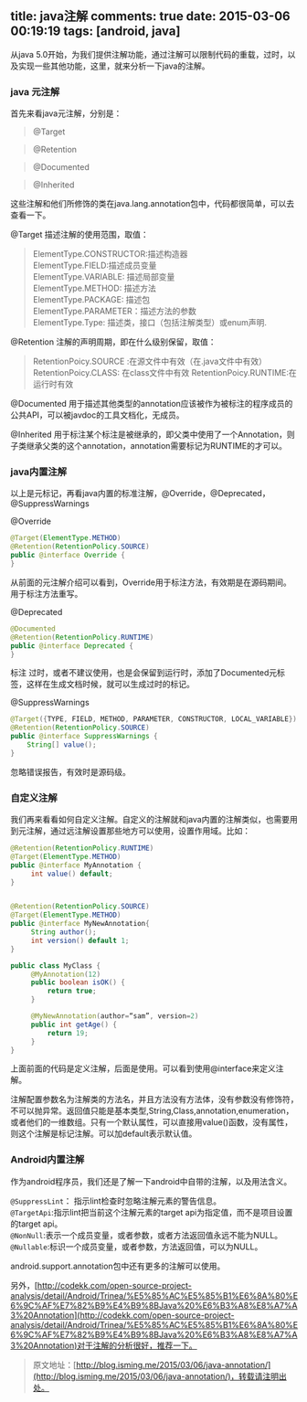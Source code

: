 title: java注解
comments: true
date: 2015-03-06 00:19:19
tags: [android, java]
---


从java 5.0开始，为我们提供注解功能，通过注解可以限制代码的重载，过时，以及实现一些其他功能，这里，就来分析一下java的注解。

###  java 元注解
首先来看java元注解，分别是：


<!--more-->

>@Target

>@Retention

>@Documented

>@Inherited



这些注解和他们所修饰的类在java.lang.annotation包中，代码都很简单，可以去查看一下。



@Target 描述注解的使用范围，取值：

>ElementType.CONSTRUCTOR:描述构造器		
>ElementType.FIELD:描述成员变量		
>ElementType.VARIABLE: 描述局部变量		
>ElementType.METHOD: 描述方法		
>ElementType.PACKAGE: 描述包		
>ElementType.PARAMETER：描述方法的参数		
>ElementType.Type: 描述类，接口（包括注解类型）或enum声明.

@Retention 注解的声明周期，即在什么级别保留，取值：
>RetentionPoicy.SOURCE :在源文件中有效（在.java文件中有效）       
>RetentionPoicy.CLASS: 在class文件中有效
>RetentionPoicy.RUNTIME:在运行时有效

@Documented 用于描述其他类型的annotation应该被作为被标注的程序成员的公共API，可以被javdoc的工具文档化，无成员。

@Inherited 用于标注某个标注是被继承的，即父类中使用了一个Annotation，则子类继承父类的这个annotation，annotation需要标记为RUNTIME的才可以。

### java内置注解
以上是元标记，再看java内置的标准注解，@Override，@Deprecated， @SuppressWarnings

@Override

```java
@Target(ElementType.METHOD)
@Retention(RetentionPolicy.SOURCE)
public @interface Override {
}

```

从前面的元注解介绍可以看到，Override用于标注方法，有效期是在源码期间。用于标注方法重写。

@Deprecated

```java
@Documented
@Retention(RetentionPolicy.RUNTIME)
public @interface Deprecated {
}

```
标注 过时，或者不建议使用，也是会保留到运行时，添加了Documented元标签，这样在生成文档时候，就可以生成过时的标记。

@SuppressWarnings

```java
@Target({TYPE, FIELD, METHOD, PARAMETER, CONSTRUCTOR, LOCAL_VARIABLE})
@Retention(RetentionPolicy.SOURCE)
public @interface SuppressWarnings {
    String[] value();
}

```

忽略错误报告，有效时是源码级。

### 自定义注解

我们再来看看如何自定义注解。自定义的注解就和java内置的注解类似，也需要用到元注解，通过远注解设置那些地方可以使用，设置作用域。比如：

```java
@Retention(RetentionPolicy.RUNTIME)
@Target(ElementType.METHOD)
public @interface MyAnnotation {
     int value() default;
}


@Retention(RetentionPolicy.SOURCE)
@Target(ElementType.METHOD)
public @interface MyNewAnnotation{
     String author();
     int version() default 1;
}

public class MyClass {
     @MyAnnotation(12)
     public boolean isOK() {
         return true;
     }

     @MyNewAnnotation(author=“sam”, version=2)
     public int getAge() {
         return 19;
     }
}
```

上面前面的代码是定义注解，后面是使用。可以看到使用@interface来定义注解。

注解配置参数名为注解类的方法名，并且方法没有方法体，没有参数没有修饰符，不可以抛异常。返回值只能是基本类型,String,Class,annotation,enumeration，或者他们的一维数组。只有一个默认属性，可以直接用value()函数，没有属性，则这个注解是标记注解。可以加default表示默认值。


### Android内置注解

作为android程序员，我们还是了解一下android中自带的注解，以及用法含义。

`@SuppressLint`： 指示lint检查时忽略注解元素的警告信息。          
`@TargetApi`:指示lint把当前这个注解元素的target api为指定值，而不是项目设置的target api。          
`@NonNull`:表示一个成员变量，或者参数，或者方法返回值永远不能为NULL。          
`@Nullable`:标识一个成员变量，或者参数，方法返回值，可以为NULL。               

android.support.annotation包中还有更多的注解可以使用。


另外，[http://codekk.com/open-source-project-analysis/detail/Android/Trinea/%E5%85%AC%E5%85%B1%E6%8A%80%E6%9C%AF%E7%82%B9%E4%B9%8BJava%20%E6%B3%A8%E8%A7%A3%20Annotation](http://codekk.com/open-source-project-analysis/detail/Android/Trinea/%E5%85%AC%E5%85%B1%E6%8A%80%E6%9C%AF%E7%82%B9%E4%B9%8BJava%20%E6%B3%A8%E8%A7%A3%20Annotation)对于注解的分析很好，推荐一下。



>原文地址：[http://blog.isming.me/2015/03/06/java-annotation/](http://blog.isming.me/2015/03/06/java-annotation/)，转载请注明出处。